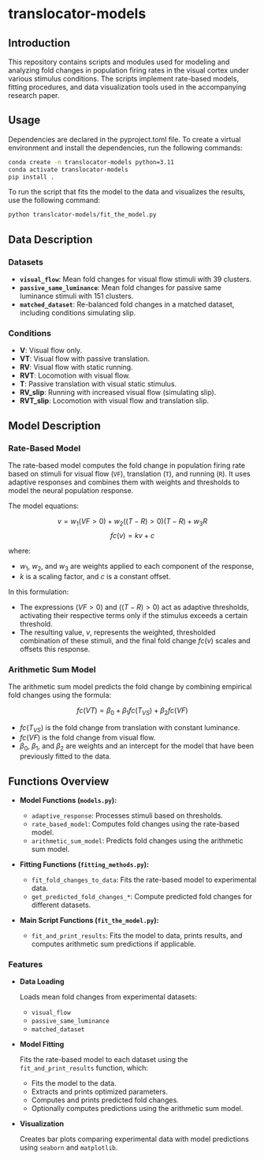 # translocator-models

## Introduction

This repository contains scripts and modules used for modeling and analyzing fold changes in population firing rates in the visual cortex under various stimulus conditions. The scripts implement rate-based models, fitting procedures, and data visualization tools used in the accompanying research paper.

## Usage

Dependencies are declared in the pyproject.toml file. To create a virtual environment and install the dependencies, run the following commands:

```bash
conda create -n translocator-models python=3.11
conda activate translocator-models
pip install .
```

To run the script that fits the model to the data and visualizes the results, use the following command:

```bash
python translcator-models/fit_the_model.py
```

## Data Description

### Datasets

- **`visual_flow`**: Mean fold changes for visual flow stimuli with 39 clusters.
- **`passive_same_luminance`**: Mean fold changes for passive same luminance stimuli with 151 clusters.
- **`matched_dataset`**: Re-balanced fold changes in a matched dataset, including conditions simulating slip.

### Conditions

- **V**: Visual flow only.
- **VT**: Visual flow with passive translation.
- **RV**: Visual flow with static running.
- **RVT**: Locomotion with visual flow.
- **T**: Passive translation with visual static stimulus.
- **RV_slip**: Running with increased visual flow (simulating slip).
- **RVT_slip**: Locomotion with visual flow and translation slip.

## Model Description

### Rate-Based Model

The rate-based model computes the fold change in population firing rate based on stimuli for visual flow (`VF`), translation (`T`), and running (`R`). It uses adaptive responses and combines them with weights and thresholds to model the neural population response.

The model equations:

$$v = w_1(VF > 0) + w_2 ((T-R) > 0)(T-R) + w_3R$$
$$fc(v) = k v + c$$


where:
- $w_1$, $w_2$, and $w_3$ are weights applied to each component of the response,
- $k$ is a scaling factor, and $c$ is a constant offset.

In this formulation:
- The expressions $(VF > 0)$ and $((T - R) > 0)$ act as adaptive thresholds, activating their respective terms only if the stimulus exceeds a certain threshold.
- The resulting value, $v$, represents the weighted, thresholded combination of these stimuli, and the final fold change $fc(v)$ scales and offsets this response.


### Arithmetic Sum Model

The arithmetic sum model predicts the fold change by combining empirical fold changes using the formula:

$$fc(VT) = \beta_0 + \beta_1 fc(T_{VS}) + \beta_2 fc(VF)$$

- $fc(T_{VS})$ is the fold change from translation with constant luminance.
- $fc(VF)$ is the fold change from visual flow.
- $\beta_0$, $\beta_1$, and $\beta_2$ are weights and an intercept for the model that have been previously fitted to the data.

## Functions Overview

- **Model Functions (`models.py`):**
  - `adaptive_response`: Processes stimuli based on thresholds.
  - `rate_based_model`: Computes fold changes using the rate-based model.
  - `arithmetic_sum_model`: Predicts fold changes using the arithmetic sum model.

- **Fitting Functions (`fitting_methods.py`):**
  - `fit_fold_changes_to_data`: Fits the rate-based model to experimental data.
  - `get_predicted_fold_changes_*`: Compute predicted fold changes for different datasets.

- **Main Script Functions (`fit_the_model.py`):**
  - `fit_and_print_results`: Fits the model to data, prints results, and computes arithmetic sum predictions if applicable.


### Features

- **Data Loading**

  Loads mean fold changes from experimental datasets:

  - `visual_flow`
  - `passive_same_luminance`
  - `matched_dataset`

- **Model Fitting**

  Fits the rate-based model to each dataset using the `fit_and_print_results` function, which:

  - Fits the model to the data.
  - Extracts and prints optimized parameters.
  - Computes and prints predicted fold changes.
  - Optionally computes predictions using the arithmetic sum model.

- **Visualization**

  Creates bar plots comparing experimental data with model predictions using `seaborn` and `matplotlib`.
